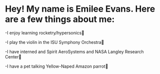 # Hey! My name is Emilee Evans. Here are a few things about me:

-I enjoy learning rocketry/hypersonics🚀

-I play the violin in the ISU Symphony Orchestra🎻

-I have interned and Spirit AeroSystems and NASA Langley Research Center💫

-I have a pet talking Yellow-Naped Amazon parrot🦜


